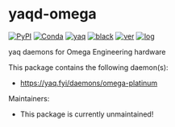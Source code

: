 # yaqd-omega

[![PyPI](https://img.shields.io/pypi/v/yaqd-omega)](https://pypi.org/project/yaqd-omega)
[![Conda](https://img.shields.io/conda/vn/conda-forge/yaqd-omega)](https://anaconda.org/conda-forge/yaqd-omega)
[![yaq](https://img.shields.io/badge/framework-yaq-orange)](https://yaq.fyi/)
[![black](https://img.shields.io/badge/code--style-black-black)](https://black.readthedocs.io/)
[![ver](https://img.shields.io/badge/calver-YYYY.M.MICRO-blue)](https://calver.org/)
[![log](https://img.shields.io/badge/change-log-informational)](https://github.com/yaq-project/yaqd-omega/-/blob/main/CHANGELOG.md)

yaq daemons for Omega Engineering hardware

This package contains the following daemon(s):

- https://yaq.fyi/daemons/omega-platinum

Maintainers:

- This package is currently unmaintained!

